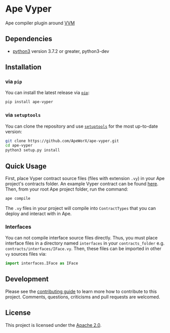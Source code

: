 # Ape Vyper

Ape compiler plugin around [VVM](https://github.com/vyperlang/vvm)

## Dependencies

* [python3](https://www.python.org/downloads) version 3.7.2 or greater, python3-dev

## Installation

### via `pip`

You can install the latest release via [`pip`](https://pypi.org/project/pip/):

```bash
pip install ape-vyper
```

### via `setuptools`

You can clone the repository and use [`setuptools`](https://github.com/pypa/setuptools) for the most up-to-date version:

```bash
git clone https://github.com/ApeWorX/ape-vyper.git
cd ape-vyper
python3 setup.py install
```

## Quick Usage

First, place Vyper contract source files (files with extension `.vy`) in your Ape project's contracts folder.
An example Vyper contract can be found [here](https://vyper.readthedocs.io/en/stable/vyper-by-example.html).
Then, from your root Ape project folder, run the command:

```bash
ape compile
```

The `.vy` files in your project will compile into `ContractTypes` that you can deploy and interact with in Ape.

### Interfaces

You can not compile interface source files directly.
Thus, you must place interface files in a directory named `interfaces` in your `contracts_folder` e.g. `contracts/interfaces/IFace.vy`.
Then, these files can be imported in other `vy` sources files via:

```python
import interfaces.IFace as IFace
```

## Development

Please see the [contributing guide](CONTRIBUTING.md) to learn more how to contribute to this project.
Comments, questions, criticisms and pull requests are welcomed.

## License

This project is licensed under the [Apache 2.0](LICENSE).
